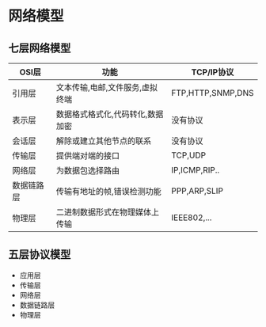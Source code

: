 # 网络模型

## 七层网络模型
|OSI层      |功能      |TCP/IP协议      |
| ---- | ---- | ---- |
|引用层      |文本传输,电邮,文件服务,虚拟终端      |FTP,HTTP,SNMP,DNS      |
|表示层      |数据格式格式化,代码转化,数据加密      |没有协议      |
|会话层      |解除或建立其他节点的联系      |没有协议      |
|传输层      |提供端对端的接口      |TCP,UDP      |
|网络层      |为数据包选择路由      |IP,ICMP,RIP..      |
|数据链路层  |传输有地址的帧,错误检测功能      |PPP,ARP,SLIP      |
|物理层      |二进制数据形式在物理媒体上传输      |IEEE802,...      |

## 五层协议模型
- 应用层
- 传输层
- 网络层
- 数据链路层
- 物理层
